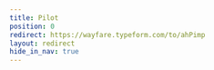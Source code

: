 ```yaml
---
title: Pilot
position: 0
redirect: https://wayfare.typeform.com/to/ahPimp
layout: redirect
hide_in_nav: true
---
```


